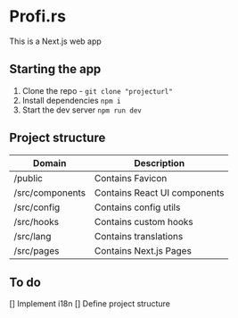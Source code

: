 # Profi.rs

This is a Next.js web app

## Starting the app

1. Clone the repo - `git clone "projecturl"`
2. Install dependencies `npm i`
3. Start the dev server `npm run dev`

## Project structure

| Domain          | Description                  |
| --------------- | ---------------------------- |
| /public         | Contains Favicon             |
| /src/components | Contains React UI components |
| /src/config     | Contains config utils        |
| /src/hooks      | Contains custom hooks        |
| /src/lang       | Contains translations        |
| /src/pages      | Contains Next.js Pages       |

## To do

[] Implement i18n
[] Define project structure
